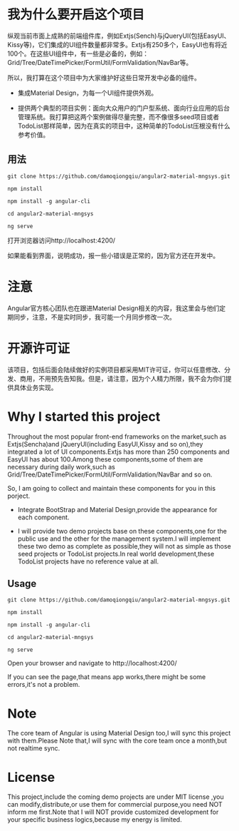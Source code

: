 # 我为什么要开启这个项目

纵观当前市面上成熟的前端组件库，例如Extjs(Sench)与jQueryUI(包括EasyUI、Kissy等)，它们集成的UI组件数量都非常多。Extjs有250多个，EasyUI也有将近100个。在这些UI组件中，有一些是必备的，例如：Grid/Tree/DateTimePicker/FormUtil/FormValidation/NavBar等。

所以，我打算在这个项目中为大家维护好这些日常开发中必备的组件。

  - 集成Material Design，为每一个UI组件提供外观。

  - 提供两个典型的项目实例：面向大众用户的门户型系统、面向行业应用的后台管理系统。我打算把这两个案例做得尽量完整，而不像很多seed项目或者TodoList那样简单，因为在真实的项目中，这种简单的TodoList压根没有什么参考价值。

## 用法

	git clone https://github.com/damoqiongqiu/angular2-material-mngsys.git

	npm install

	npm install -g angular-cli

	cd angular2-material-mngsys

	ng serve

打开浏览器访问http://localhost:4200/

如果能看到界面，说明成功，报一些小错误是正常的，因为官方还在开发中。

# 注意

Angular官方核心团队也在跟进Material Design相关的内容，我这里会与他们定期同步，注意，不是实时同步，我可能一个月同步修改一次。


# 开源许可证
该项目，包括后面会陆续做好的实例项目都采用MIT许可证，你可以任意修改、分发、商用，不用预先告知我。但是，请注意，因为个人精力所限，我不会为你们提供具体业务实现。


# Why I started this project

Throughout the most popular front-end frameworks on the market,such as Extjs(Sencha)and jQueryUI(including EasyUI,Kissy and so on),they integrated a lot of UI components.Extjs has more than 250 components and EasyUI has about 100.Among these components,some of them are necessary during daily work,such as Grid/Tree/DateTimePicker/FormUtil/FormValidation/NavBar and so on.

So, I am going to collect and maintain these components for you in this porject.

  - Integrate BootStrap and Material Design,provide the appearance for each component.

  - I will provide two demo projects base on these components,one for the public use and the other for the management system.I will implement these two demo as complete as possible,they will not as simple as those seed projects or TodoList projects.In real world development,these TodoList projects have no reference value at all.

## Usage

	git clone https://github.com/damoqiongqiu/angular2-material-mngsys.git

	npm install
	
	npm install -g angular-cli

	cd angular2-material-mngsys

	ng serve

Open your browser and navigate to http://localhost:4200/

If you can see the page,that means app works,there might be some errors,it's not a problem.

# Note
The core team of Angular is using Material Design too,I will sync this project with them.Please Note that,I will sync with the core team once a month,but not realtime sync.

# License
This project,include the coming demo projects are under MIT license ,you can modify,distribute,or use them for commercial purpose,you need NOT inform me first.Note that I will NOT provide customized development for your specific business logics,because my energy is limited.
